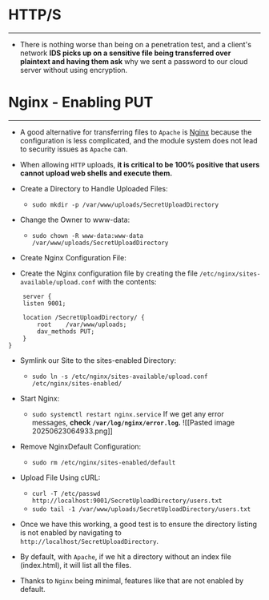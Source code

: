 # HTTP/S
---
- There is nothing worse than being on a penetration test, and a client's network **IDS picks up on a sensitive file being transferred over plaintext and having them ask** why we sent a password to our cloud server without using encryption.

# Nginx - Enabling PUT
---
- A good alternative for transferring files to `Apache` is [Nginx](https://www.nginx.com/resources/wiki/) because the configuration is less complicated, and the module system does not lead to security issues as `Apache` can.
- When allowing `HTTP` uploads, **it is critical to be 100% positive that users cannot upload web shells and execute them.**

- Create a Directory to Handle Uploaded Files:
	- `sudo mkdir -p /var/www/uploads/SecretUploadDirectory`
- Change the Owner to www-data:
	- `sudo chown -R www-data:www-data /var/www/uploads/SecretUploadDirectory`
- Create Nginx Configuration File:
- Create the Nginx configuration file by creating the file `/etc/nginx/sites-available/upload.conf` with the contents:
```nginx
	server {
    listen 9001;
    
    location /SecretUploadDirectory/ {
        root    /var/www/uploads;
        dav_methods PUT;
    }
}
```

- Symlink our Site to the sites-enabled Directory:
	- `sudo ln -s /etc/nginx/sites-available/upload.conf /etc/nginx/sites-enabled/`
- Start Nginx:
	- `sudo systemctl restart nginx.service`
If we get any error messages, **check `/var/log/nginx/error.log`.** 
![[Pasted image 20250623064933.png]]

- Remove NginxDefault Configuration:
	- `sudo rm /etc/nginx/sites-enabled/default`


- Upload File Using cURL:
	- `curl -T /etc/passwd http://localhost:9001/SecretUploadDirectory/users.txt`
	- `sudo tail -1 /var/www/uploads/SecretUploadDirectory/users.txt `

- Once we have this working, a good test is to ensure the directory listing is not enabled by navigating to `http://localhost/SecretUploadDirectory`.
- By default, with `Apache`, if we hit a directory without an index file (index.html), it will list all the files.
- Thanks to `Nginx` being minimal, features like that are not enabled by default.